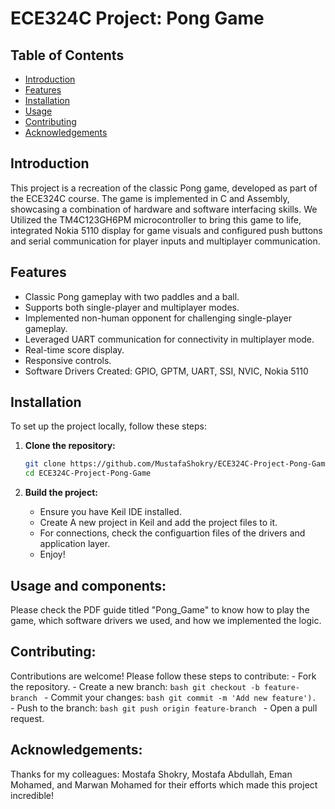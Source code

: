 # ECE324C Project: Pong Game

## Table of Contents
- [Introduction](#introduction)
- [Features](#features)
- [Installation](#installation)
- [Usage](#usage)
- [Contributing](#contributing)
- [Acknowledgements](#acknowledgements)

## Introduction
This project is a recreation of the classic Pong game, developed as part of the ECE324C course. The game is implemented in C and Assembly, showcasing a combination of hardware and software interfacing skills. We Utilized the TM4C123GH6PM microcontroller to bring this game to life, integrated Nokia 5110 display for game visuals and configured push buttons and serial communication for player inputs and multiplayer communication.

## Features
- Classic Pong gameplay with two paddles and a ball.
- Supports both single-player and multiplayer modes.
- Implemented non-human opponent for challenging single-player gameplay.
- Leveraged UART communication for connectivity in multiplayer mode.
- Real-time score display.
- Responsive controls.
- Software Drivers Created:  GPIO, GPTM, UART, SSI, NVIC, Nokia 5110

## Installation
To set up the project locally, follow these steps:

1. **Clone the repository:**
    ```bash
    git clone https://github.com/MustafaShokry/ECE324C-Project-Pong-Game.git
    cd ECE324C-Project-Pong-Game
    ```

2. **Build the project:**
    - Ensure you have Keil IDE installed.
    - Create A new project in Keil and add the project files to it.
    - For connections, check the configuartion files of the drivers and application layer.
    - Enjoy!

## Usage and components:
Please check the PDF guide titled "Pong_Game" to know how to play the game, which software drivers we used, and how we implemented the logic. 

## Contributing:
Contributions are welcome! Please follow these steps to contribute:
    - Fork the repository.
    - Create a new branch:
    ```bash
    git checkout -b feature-branch
    ```
    - Commit your changes:
    ```bash
    git commit -m 'Add new feature').
    ```
    - Push to the branch:
    ```bash
    git push origin feature-branch
    ```
    - Open a pull request.

## Acknowledgements:
Thanks for my colleagues: Mostafa Shokry, Mostafa Abdullah, Eman Mohamed, and Marwan Mohamed for their efforts which made this project incredible!


